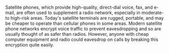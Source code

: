 [Title]: # (Why Satellite Phones)
[Difficulty]: # (Advanced)
[Order]: # (0)

Satellite phones, which provide high-quality, direct-dial voice, fax, and e-mail, are often used to supplement a radio network, especially in moderate- to high-risk areas. Today's satellite terminals are rugged, portable, and may be cheaper to operate than cellular phones in some areas. Modern satellite phone networks encrypt voice traffic to prevent eavesdropping and so are usually thought of as safer than radios. However, anyone with cheap computer equipment and radio could eavesdrop on calls by breaking this encryption quite easily.